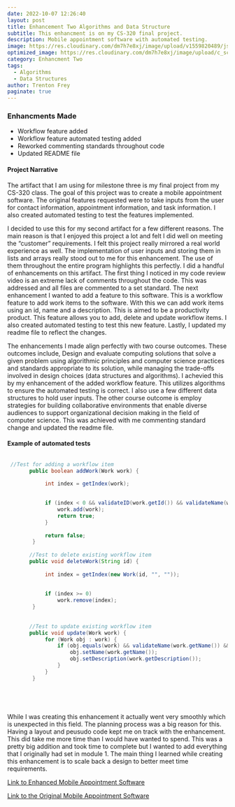 ```yaml
---
date: 2022-10-07 12:26:40
layout: post
title: Enhancement Two Algorithms and Data Structure
subtitle: This enhancment is on my CS-320 final project.
description: Mobile appointment software with automated testing.
image: https://res.cloudinary.com/dm7h7e8xj/image/upload/v1559820489/js-code_n83m7a.jpg
optimized_image: https://res.cloudinary.com/dm7h7e8xj/image/upload/c_scale,w_380/v1559820489/js-code_n83m7a.jpg
category: Enhancment Two
tags:
  - Algorithms
  - Data Structures
author: Trenton Frey
paginate: true
---
```


### Enhancments Made

* Workflow feature added
* Workflow feature automated testing added
* Reworked commenting standards throughout code
* Updated README file

#### Project Narrative

  The artifact that I am using for milestone three is my final project from my CS-320 class. The goal of this project was to create a mobile appointment software. The original features requested were to take inputs from the user for contact information, appointment information, and task information. I also created automated testing to test the features implemented.

  I decided to use this for my second artifact for a few different reasons. The main reason is that I enjoyed this project a lot and felt I did well on meeting the “customer” requirements. I felt this project really mirrored a real world experience as well. The implementation of user inputs and storing them in lists and arrays really stood out to me for this enhancement. The use of them throughout the entire program highlights this perfectly. I did a handful of enhancements on this artifact. The first thing I noticed in my code review video is an extreme lack of comments throughout the code. This was addressed and all files are commented to a set standard. The next enhancement I wanted to add a feature to this software. This is a workflow feature to add work items to the software. With this we can add work items using an id, name and a description. This is aimed to be a productivity product. This feature allows you to add, delete and update workflow items. I also created automated testing to test this new feature. Lastly, I updated my readme file to reflect the changes.
  
  The enhancements I made align perfectly with two course outcomes. These outcomes include, Design and evaluate computing solutions that solve a given problem using algorithmic principles and computer science practices and standards appropriate to its solution, while managing the trade-offs involved in design choices (data structures and algorithms). I achevied this by my enhancement of the added workflow feature. This utilizes algorithms to ensure the automated testing is correct. I also use a few different data structures to hold user inputs. The other course outcome is employ strategies for building collaborative environments that enable diverse audiences to support organizational decision making in the field of computer science. This was achieved with me commenting standard change and updated the readme file.
  
#### Example of automated tests
```java

 //Test for adding a workflow item
	   public boolean addWork(Work work) {
	       
	        int index = getIndex(work);

	        
	        if (index < 0 && validateID(work.getId()) && validateName(work.getName()) && validateDescription(work.getDescription())) {
	            work.add(work);
	            return true;
	        }
	        
	        return false;
	    }
	   
	   //Test to delete existing workflow item
	   public void deleteWork(String id) {
	        
	        int index = getIndex(new Work(id, "", ""));
	        
	        
	        if (index >= 0)
	            work.remove(index);
	    }
	   
	   
	   //Test to update existing workflow item
	   public void update(Work work) {
	        for (Work obj : work) {
	            if (obj.equals(work) && validateName(work.getName()) && validateDescription(work.getDescription())) {
	                obj.setName(work.getName());
	                obj.setDescription(work.getDescription());
	            }
	        }
	    }



  
```

<!--page-->
  
  
  While I was creating this enhancement it actually went very smoothly which is unexpected in this field. The planning process was a big reason for this. Having a layout and peusudo code kept me on track with the enhancement. This did take me more time than I would have wanted to spend. This was a pretty big addition and took time to complete but I wanted to add everything that I originally had set in module 1. The main thing I learned while creating this enhancement is to scale back a design to better meet time requirements. 
  
<a href="https://github.com/TrentonFrey/TrentonFrey.github.io/tree/master/MobileApportmentSoftware">Link to Enhanced Mobile Appointment Software </a>

<a href="https://github.com/TrentonFrey/TrentonFrey.github.io/tree/master/cs-320-main(OLD)">Link to the Original Mobile Appointment Software </a>






